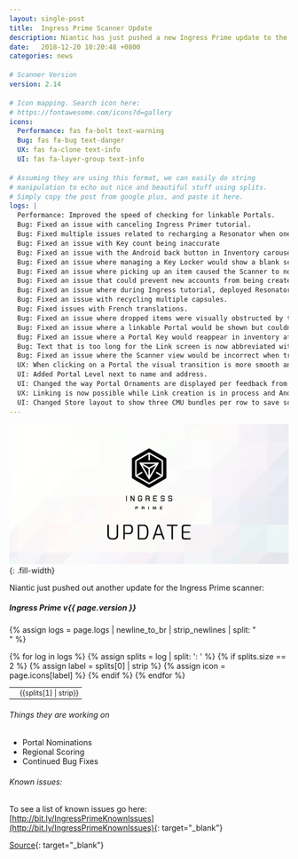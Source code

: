 ```yaml
---
layout: single-post
title:  Ingress Prime Scanner Update
description: Niantic has just pushed a new Ingress Prime update to the public. Kudos to the dev team!
date:   2018-12-20 10:20:48 +0800
categories: news

# Scanner Version
version: 2.14

# Icon mapping. Search icon here:
# https://fontawesome.com/icons?d=gallery
icons:
  Performance: fas fa-bolt text-warning
  Bug: fas fa-bug text-danger
  UX: fas fa-clone text-info
  UI: fas fa-layer-group text-info

# Assuming they are using this format, we can easily do string
# manipulation to echo out nice and beautiful stuff using splits.
# Simply copy the post from google plus, and paste it here.
logs: |
  Performance: Improved the speed of checking for linkable Portals.
  Bug: Fixed an issue with canceling Ingress Primer tutorial.
  Bug: Fixed multiple issues related to recharging a Resonator when one is destroyed
  Bug: Fixed an issue with Key count being inaccurate
  Bug: Fixed an issue with the Android back button in Inventory carousel.
  Bug: Fixed an issue where managing a Key Locker would show a blank screen.
  Bug: Fixed an issue where picking up an item caused the Scanner to not respond.
  Bug: Fixed an issue that could prevent new accounts from being created.
  Bug: Fixed an issue where during Ingress tutorial, deployed Resonators wouldn’t show an Agent’s name
  Bug: Fixed an issue with recycling multiple capsules.
  Bug: Fixed issues with French translations.
  Bug: Fixed an issue where dropped items were visually obstructed by the ground.
  Bug: Fixed an issue where a linkable Portal would be shown but couldn’t be linked.
  Bug: Fixed an issue where a Portal Key would reappear in inventory after being used.
  Bug: Text that is too long for the Link screen is now abbreviated with an ellipse (...).
  Bug: Fixed an issue where the Scanner view would be incorrect when trying to Link a faraway Portal.
  UX: When clicking on a Portal the visual transition is more smooth and stable.
  UI: Added Portal Level next to name and address.
  UI: Changed the way Portal Ornaments are displayed per feedback from Agents who participated in the Recursion Prime Anomaly.
  UX: Linking is now possible while Link creation is in process and Android “back” button will skip the Scanner display of Link creation.
  UI: Changed Store layout to show three CMU bundles per row to save screen space.
---
```


![Ouroboros](/assets/images/news/ingressprimeupdate.png){: .fill-width}

Niantic just pushed out another update for the Ingress Prime scanner:

##### Ingress Prime v{{ page.version }}

{% assign logs = page.logs | newline_to_br | strip_newlines | split: "<br />" %}

<table class="table table-sm table-bordered" style="font-size: 0.9em;">
<tbody>
{% for log in logs %}
  {% assign splits = log | split: ': ' %}
  {% if splits.size == 2 %}
    {% assign label = splits[0] | strip %}
    {% assign icon = page.icons[label] %}
    <tr>
      <td class="text-center"><i class="{{ icon }}"></i></td>
      <td>{{splits[1] | strip}}</td>
    </tr>
  {% endif %}
{% endfor %}
</tbody>
</table>

###### Things they are working on
- Portal Nominations
- Regional Scoring
- Continued Bug Fixes

###### Known issues:
To see a list of known issues go here:
[http://bit.ly/IngressPrimeKnownIssues](http://bit.ly/IngressPrimeKnownIssues){: target="_blank"}

[Source](https://plus.google.com/+Ingress/posts/BKsmRvgwdgg){: target="_blank"}

